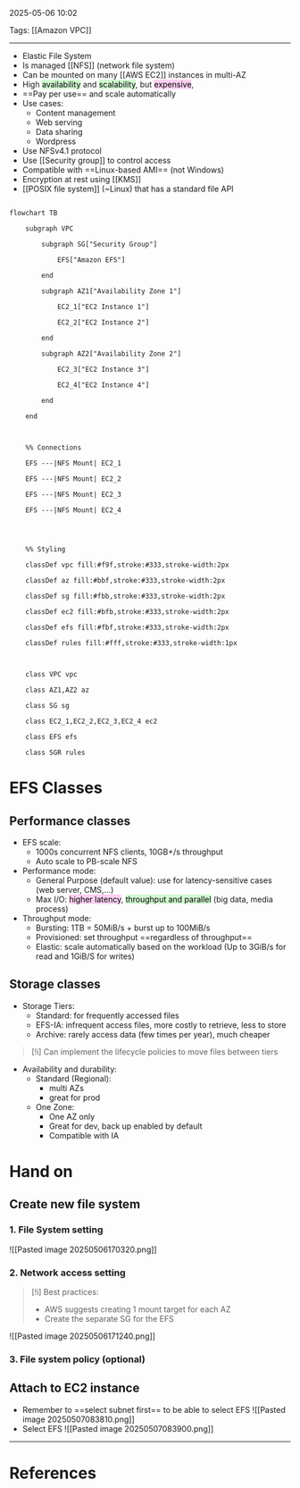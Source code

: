2025-05-06 10:02

Tags: [[Amazon VPC]]

---

- Elastic File System
- Is managed [[NFS]] (network file system)
- Can be mounted on many [[AWS EC2]] instances in multi-AZ
- High <mark style="background: #BBFABBA6;">availability</mark> and <mark style="background: #BBFABBA6;">scalability</mark>, but <mark style="background: #FFB8EBA6;">expensive</mark>, 
- ==Pay per use== and scale automatically 
- Use cases:
	- Content management
	- Web serving
	- Data sharing
	- Wordpress
- Use NFSv4.1 protocol
- Use [[Security group]] to control access
- Compatible with ==Linux-based AMI== (not Windows)
- Encryption at rest using [[KMS]]
- [[POSIX file system]] (~Linux) that has a standard file API

```mermaid

flowchart TB

    subgraph VPC

        subgraph SG["Security Group"]

            EFS["Amazon EFS"]

        end

        subgraph AZ1["Availability Zone 1"]

            EC2_1["EC2 Instance 1"]

            EC2_2["EC2 Instance 2"]

        end

        subgraph AZ2["Availability Zone 2"]

            EC2_3["EC2 Instance 3"]

            EC2_4["EC2 Instance 4"]

        end

    end

  

    %% Connections

    EFS ---|NFS Mount| EC2_1

    EFS ---|NFS Mount| EC2_2

    EFS ---|NFS Mount| EC2_3

    EFS ---|NFS Mount| EC2_4


  

    %% Styling

    classDef vpc fill:#f9f,stroke:#333,stroke-width:2px

    classDef az fill:#bbf,stroke:#333,stroke-width:2px

    classDef sg fill:#fbb,stroke:#333,stroke-width:2px

    classDef ec2 fill:#bfb,stroke:#333,stroke-width:2px

    classDef efs fill:#fbf,stroke:#333,stroke-width:2px

    classDef rules fill:#fff,stroke:#333,stroke-width:1px

  

    class VPC vpc

    class AZ1,AZ2 az

    class SG sg

    class EC2_1,EC2_2,EC2_3,EC2_4 ec2

    class EFS efs

    class SGR rules

```

# EFS Classes
## Performance classes
- EFS scale:
	- 1000s concurrent NFS clients, 10GB+/s throughput
	- Auto scale to PB-scale NFS
- Performance mode:
	- General Purpose (default value): use for latency-sensitive cases (web server, CMS,...)
	- Max I/O: <mark style="background: #FFB8EBA6;">higher latency</mark>, <mark style="background: #BBFABBA6;">throughput and parallel</mark> (big data, media process)
- Throughput mode:
	- Bursting: 1TB = 50MiB/s + burst up to 100MiB/s
	- Provisioned: set throughput ==regardless of throughput==
	- Elastic: scale automatically based on the workload (Up to 3GiB/s for read and 1GiB/S for writes)
## Storage classes
- Storage Tiers:
	- Standard: for frequently accessed files
	- EFS-IA: infrequent access files, more costly to retrieve, less to store
	- Archive: rarely access data (few times per year), much cheaper

> [!i] Can implement the lifecycle policies to move files between tiers

- Availability and durability:
	- Standard (Regional): 
		- multi AZs
		- great for prod
	- One Zone:
		- One AZ only
		- Great for dev, back up enabled by default
		- Compatible with IA

# Hand on
## Create new file system
### 1. File System setting
![[Pasted image 20250506170320.png]]
### 2. Network access setting

> [!i] Best practices:
> - AWS suggests creating 1 mount target for each AZ
> - Create the separate SG for the EFS

![[Pasted image 20250506171240.png]]
### 3. File system policy (optional)

## Attach to EC2 instance
- Remember to ==select subnet first== to be able to select EFS
![[Pasted image 20250507083810.png]]
- Select EFS
![[Pasted image 20250507083900.png]]

---
# References